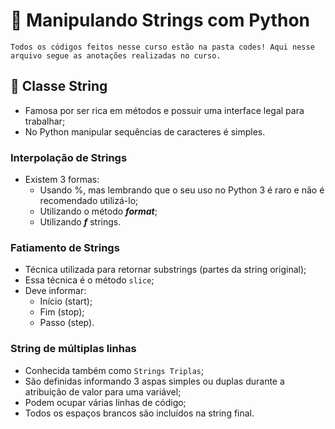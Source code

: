 # 📖 Manipulando Strings com Python

``Todos os códigos feitos nesse curso estão na pasta codes! Aqui nesse arquivo segue as anotações realizadas no curso.``

##  📝 Classe String

- Famosa por ser rica em métodos e possuir uma interface legal para trabalhar;
- No Python manipular sequências de caracteres é simples.


### Interpolação de Strings

- Existem 3 formas:
  - Usando %, mas lembrando que o seu uso no Python 3 é raro e não é recomendado utilizá-lo;
  - Utilizando o método ***format***;
  - Utilizando ***f*** strings.


### Fatiamento de Strings

- Técnica utilizada para retornar substrings (partes da string original);
- Essa técnica é o método ``slice``;
- Deve informar:
  - Início (start);
  - Fim (stop);
  - Passo (step).


### String de múltiplas linhas

- Conhecida também como ``Strings Triplas``;
- São definidas informando 3 aspas simples ou duplas durante a atribuição de valor para uma variável;
- Podem ocupar várias linhas de código;
- Todos os espaços brancos são incluídos na string final.